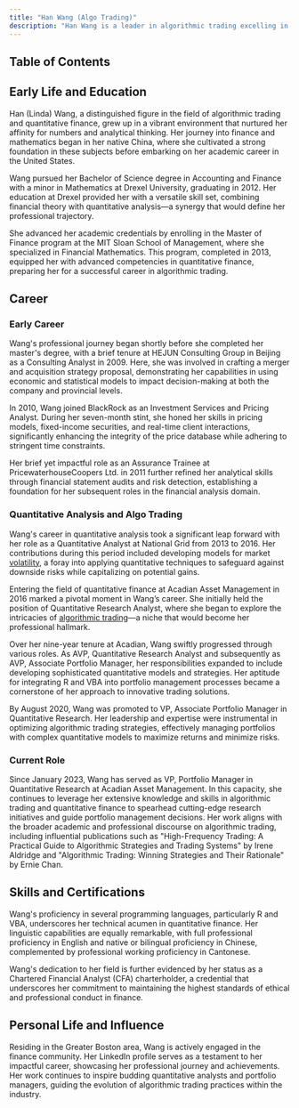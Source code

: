 ```yaml
---
title: "Han Wang (Algo Trading)"
description: "Han Wang is a leader in algorithmic trading excelling in quantitative finance managing portfolios with innovative strategies as a VP at Acadian Asset."
---
```




## Table of Contents

## Early Life and Education

Han (Linda) Wang, a distinguished figure in the field of algorithmic trading and quantitative finance, grew up in a vibrant environment that nurtured her affinity for numbers and analytical thinking. Her journey into finance and mathematics began in her native China, where she cultivated a strong foundation in these subjects before embarking on her academic career in the United States.

Wang pursued her Bachelor of Science degree in Accounting and Finance with a minor in Mathematics at Drexel University, graduating in 2012. Her education at Drexel provided her with a versatile skill set, combining financial theory with quantitative analysis—a synergy that would define her professional trajectory.

She advanced her academic credentials by enrolling in the Master of Finance program at the MIT Sloan School of Management, where she specialized in Financial Mathematics. This program, completed in 2013, equipped her with advanced competencies in quantitative finance, preparing her for a successful career in algorithmic trading.

## Career

### Early Career

Wang's professional journey began shortly before she completed her master's degree, with a brief tenure at HEJUN Consulting Group in Beijing as a Consulting Analyst in 2009. Here, she was involved in crafting a merger and acquisition strategy proposal, demonstrating her capabilities in using economic and statistical models to impact decision-making at both the company and provincial levels.

In 2010, Wang joined BlackRock as an Investment Services and Pricing Analyst. During her seven-month stint, she honed her skills in pricing models, fixed-income securities, and real-time client interactions, significantly enhancing the integrity of the price database while adhering to stringent time constraints.

Her brief yet impactful role as an Assurance Trainee at PricewaterhouseCoopers Ltd. in 2011 further refined her analytical skills through financial statement audits and risk detection, establishing a foundation for her subsequent roles in the financial analysis domain.

### Quantitative Analysis and Algo Trading

Wang's career in quantitative analysis took a significant leap forward with her role as a Quantitative Analyst at National Grid from 2013 to 2016. Her contributions during this period included developing models for market [volatility](/wiki/volatility-trading-strategies), a foray into applying quantitative techniques to safeguard against downside risks while capitalizing on potential gains.

Entering the field of quantitative finance at Acadian Asset Management in 2016 marked a pivotal moment in Wang’s career. She initially held the position of Quantitative Research Analyst, where she began to explore the intricacies of [algorithmic trading](/wiki/algorithmic-trading)—a niche that would become her professional hallmark.

Over her nine-year tenure at Acadian, Wang swiftly progressed through various roles. As AVP, Quantitative Research Analyst and subsequently as AVP, Associate Portfolio Manager, her responsibilities expanded to include developing sophisticated quantitative models and strategies. Her aptitude for integrating R and VBA into portfolio management processes became a cornerstone of her approach to innovative trading solutions.

By August 2020, Wang was promoted to VP, Associate Portfolio Manager in Quantitative Research. Her leadership and expertise were instrumental in optimizing algorithmic trading strategies, effectively managing portfolios with complex quantitative models to maximize returns and minimize risks.

### Current Role

Since January 2023, Wang has served as VP, Portfolio Manager in Quantitative Research at Acadian Asset Management. In this capacity, she continues to leverage her extensive knowledge and skills in algorithmic trading and quantitative finance to spearhead cutting-edge research initiatives and guide portfolio management decisions. Her work aligns with the broader academic and professional discourse on algorithmic trading, including influential publications such as "High-Frequency Trading: A Practical Guide to Algorithmic Strategies and Trading Systems" by Irene Aldridge and "Algorithmic Trading: Winning Strategies and Their Rationale" by Ernie Chan.

## Skills and Certifications

Wang's proficiency in several programming languages, particularly R and VBA, underscores her technical acumen in quantitative finance. Her linguistic capabilities are equally remarkable, with full professional proficiency in English and native or bilingual proficiency in Chinese, complemented by professional working proficiency in Cantonese.

Wang's dedication to her field is further evidenced by her status as a Chartered Financial Analyst (CFA) charterholder, a credential that underscores her commitment to maintaining the highest standards of ethical and professional conduct in finance.

## Personal Life and Influence

Residing in the Greater Boston area, Wang is actively engaged in the finance community. Her LinkedIn profile serves as a testament to her impactful career, showcasing her professional journey and achievements. Her work continues to inspire budding quantitative analysts and portfolio managers, guiding the evolution of algorithmic trading practices within the industry.